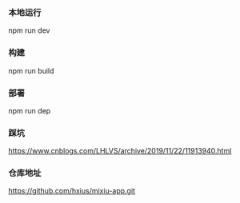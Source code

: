 ### 本地运行

npm run dev

### 构建

npm run build

### 部署

npm run dep

### 踩坑

https://www.cnblogs.com/LHLVS/archive/2019/11/22/11913940.html

### 仓库地址

https://github.com/hxius/mixiu-app.git
